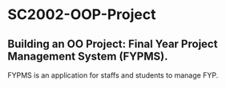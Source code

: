 # SC2002-OOP-Project
## Building an OO Project: Final Year Project Management System (FYPMS).

FYPMS is an application for staffs and students to manage FYP. 

